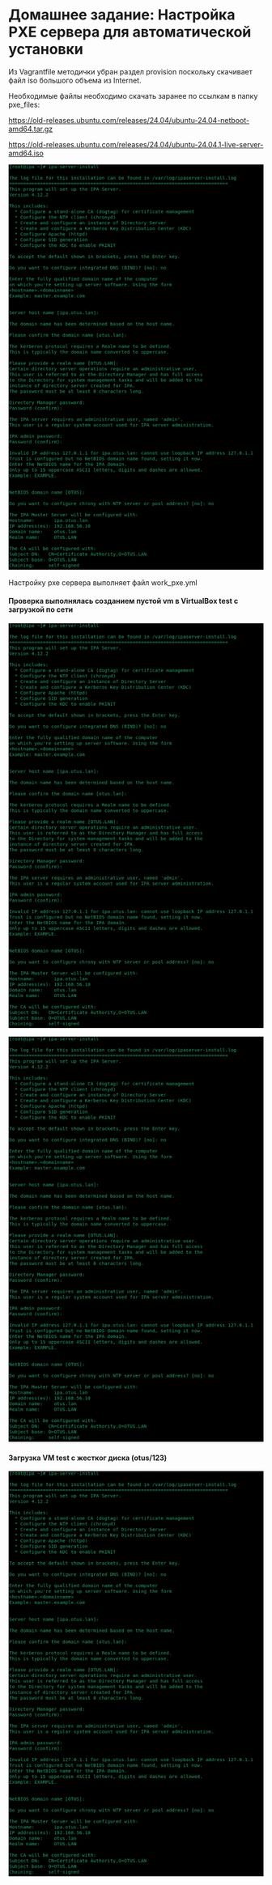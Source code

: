 # Домашнее задание:  Настройка PXE сервера для автоматической установки


Из Vagrantfile методички убран раздел provision поскольку скачивает файл iso большого объема из Internet.

Необходимые файлы необходимо скачать заранее по ссылкам в папку pxe_files:

https://old-releases.ubuntu.com/releases/24.04/ubuntu-24.04-netboot-amd64.tar.gz

https://old-releases.ubuntu.com/releases/24.04/ubuntu-24.04.1-live-server-amd64.iso


![Image alt](https://github.com/AlexndrVakulenko/homework26/blob/main/screenshots/01_ipa_srv_install.png)

Настройку pxe сервера выполняет файл work_pxe.yml



#### Проверка выполнялась созданием пустой vm в VirtualBox test с загрузкой по сети ####

![Image alt](https://github.com/AlexndrVakulenko/homework26/blob/main/screenshots/01_ipa_srv_install.png)


![Image alt](https://github.com/AlexndrVakulenko/homework26/blob/main/screenshots/01_ipa_srv_install.png)


#### Загрузка VM test с жестког диска (otus/123) ####

![Image alt](https://github.com/AlexndrVakulenko/homework26/blob/main/screenshots/01_ipa_srv_install.png)